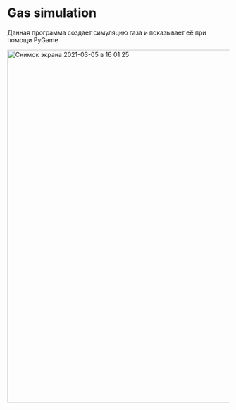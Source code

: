 # Gas simulation
Данная программа создает симуляцию газа и показывает её при помощи PyGame

<img width="801" alt="Снимок экрана 2021-03-05 в 16 01 25" src="https://user-images.githubusercontent.com/21274627/110118863-0c69e900-7dcc-11eb-8dc5-2ad75577a546.png">

